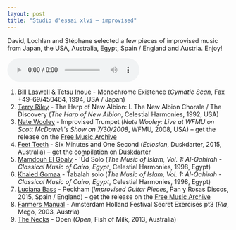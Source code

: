 ```yaml
---
layout: post
title: "Studio d'essai xlvi – improvised"
---
```


David, Lochlan and Stéphane selected a few pieces of improvised music from Japan, the USA, Australia, Egypt, Spain / England and Austria. Enjoy!

<audio src="http://emit-media-production.s3.amazonaws.com/4eb-d/studio-dessai/2015/07/09/2200/201507092200_studio-dessai_64.m4a" controls>
Your browser cannot play embedded audio. Download a better browser: but in the meantime, listen to the episode by downloading it below.
</audio>

1. [Bill Laswell](http://musicbrainz.org/artist/8b7a121c-5b50-4912-ab4c-e49a631a2db0) & [Tetsu Inoue](http://musicbrainz.org/artist/a6af6859-abf0-420b-be61-72812aa9d94e) - Monochrome Existence (_Cymatic Scan_, Fax +49-69/450464, 1994, USA / Japan)
1. [Terry Riley](http://musicbrainz.org/artist/7bf257bf-19a8-4205-8ae8-98511e50b719) - The Harp of New Albion: I. The New Albion Chorale / The Discovery (_The Harp of New Albion_, Celestial Harmonies, 1992, USA)
1. [Nate Wooley](http://musicbrainz.org/artist/2c98472e-79ab-4931-9bc1-44aedf26fa8a) - Improvised Trumpet (_Nate Wooley: Live at WFMU on Scott McDowell's Show on 7/30/2008_, WFMU, 2008, USA) – get the release on the [Free Music Archive](http://freemusicarchive.org/music/Nate_Wooley/Live_at_WFMU_on_Scott_McDowells_Show_on_7302008/)
1. [Feet Teeth](http://musicbrainz.org/artist/a5d9bcc7-9af3-4506-a22d-a8c024db69ab) - Six Minutes and One Second (_Eclosion_, Duskdarter, 2015, Australia) – get the compilation on [Duskdarter](http://www.duskdarter.com.au/index.php?p=releases&s=DDC002)
1. [Mamdouh El Gbaly](http://musicbrainz.org/artist/141cca7d-f470-46e7-b393-00f12a70e4c0) - 'Ūd Solo (_The Music of Islam, Vol. 1: Al-Qahirah - Classical Music of Cairo, Egypt_, Celestial Harmonies, 1998, Egypt)
1. [Khaled Gomaa](http://musicbrainz.org/artist/ffdb43b9-279b-4800-a13a-59d180805637) - Tabalah solo (_The Music of Islam, Vol. 1: Al-Qahirah - Classical Music of Cairo, Egypt_, Celestial Harmonies, 1998, Egypt)
1. [Luciana Bass](http://musicbrainz.org/artist/349d9dc5-8fc4-4db3-91c0-c44cb52815d2) - Peckham (_Improvised Guitar Pieces_, Pan y Rosas Discos, 2015, Spain / England) – get the release on the [Free Music Archive](http://freemusicarchive.org/music/luciana_bass/improvised_guitar_pieces)
1. [Farmers Manual](http://musicbrainz.org/artist/9bea9fb2-b304-4d2a-a60c-1d9f1bec5c8a) - Amsterdam Holland Festival Secret Exercises pt3 (_Rla_, Mego, 2003, Austria)
1. [The Necks](http://musicbrainz.org/artist/51f8d454-f4a8-41e6-8bd7-a35921eeedd0) - Open (_Open_, Fish of Milk, 2013, Australia)